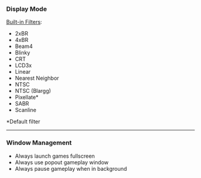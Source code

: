 ### Display Mode

[Built-in Filters](https://github.com/OpenEmu/OpenEmu/wiki/User-guide:-Filters): 
* 2xBR
* 4xBR
* Beam4
* Blinky
* CRT
* LCD3x
* Linear
* Nearest Neighbor
* NTSC
* NTSC (Blargg)
* Pixellate*
* SABR
* Scanline

*Default filter

-----

### Window Management

* Always launch games fullscreen
* Always use popout gameplay window
* Always pause gameplay when in background